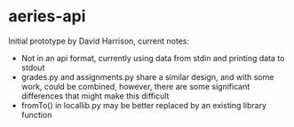 aeries-api
==========
Initial prototype by David Harrison, current notes:
- Not in an api format, currently using data from stdin and printing data to stdout
- grades.py and assignments.py share a similar design, and with some work, could be combined, however, there are some significant differences that might make this difficult
- fromTo() in locallib.py may be better replaced by an existing library function
